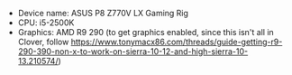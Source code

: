 - Device name: ASUS P8 Z770V LX Gaming Rig
- CPU: i5-2500K
- Graphics: AMD R9 290 (to get graphics enabled, since this isn't all in Clover, follow https://www.tonymacx86.com/threads/guide-getting-r9-290-390-non-x-to-work-on-sierra-10-12-and-high-sierra-10-13.210574/)